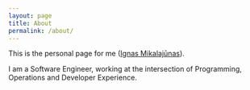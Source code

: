 ```yaml
---
layout: page
title: About
permalink: /about/
---
```


This is the personal page for me ([Ignas
Mikalajūnas](https://www.linkedin.com/in/mikalajunas/)).

I am a Software Engineer, working at the intersection of Programming,
Operations and Developer Experience.
